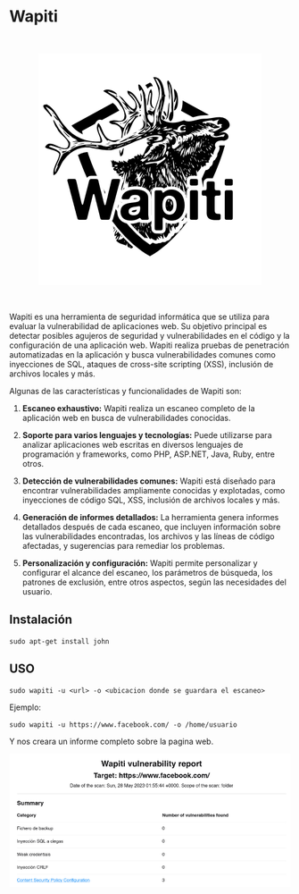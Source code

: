 # Wapiti

<br>

<p align="center">
<img src="./Img/logo.png">
</p>

<br>

Wapiti es una herramienta de seguridad informática que se utiliza para evaluar la vulnerabilidad de aplicaciones web. Su objetivo principal es detectar posibles agujeros de seguridad y vulnerabilidades en el código y la configuración de una aplicación web. Wapiti realiza pruebas de penetración automatizadas en la aplicación y busca vulnerabilidades comunes como inyecciones de SQL, ataques de cross-site scripting (XSS), inclusión de archivos locales y más.

Algunas de las características y funcionalidades de Wapiti son:

1. **Escaneo exhaustivo:** Wapiti realiza un escaneo completo de la aplicación web en busca de vulnerabilidades conocidas.

2. **Soporte para varios lenguajes y tecnologías:** Puede utilizarse para analizar aplicaciones web escritas en diversos lenguajes de programación y frameworks, como PHP, ASP.NET, Java, Ruby, entre otros.

3. **Detección de vulnerabilidades comunes:** Wapiti está diseñado para encontrar vulnerabilidades ampliamente conocidas y explotadas, como inyecciones de código SQL, XSS, inclusión de archivos locales y más.

4. **Generación de informes detallados:** La herramienta genera informes detallados después de cada escaneo, que incluyen información sobre las vulnerabilidades encontradas, los archivos y las líneas de código afectadas, y sugerencias para remediar los problemas.

5. **Personalización y configuración:** Wapiti permite personalizar y configurar el alcance del escaneo, los parámetros de búsqueda, los patrones de exclusión, entre otros aspectos, según las necesidades del usuario.

## Instalación

```
sudo apt-get install john
```

## USO

```
sudo wapiti -u <url> -o <ubicacion donde se guardara el escaneo>
```

Ejemplo:

```
sudo wapiti -u https://www.facebook.com/ -o /home/usuario
```

Y nos creara un informe completo sobre la pagina web.

<p align="center">
<img src="./Img/ejemplo1.png">
</p>
